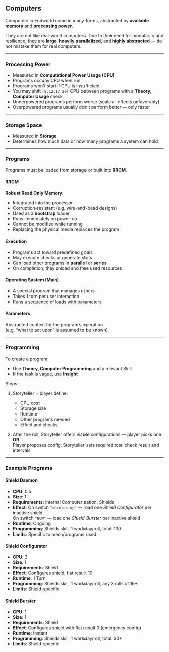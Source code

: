 ## Computers

Computers in Endworld come in many forms, abstracted by **available memory** and **processing power**.

They are not like real-world computers. Due to their need for modularity and resilience, they are **large**, **heavily parallelized**, and **highly abstracted** — do not mistake them for real computers.

---

### Processing Power

- Measured in **Computational Power Usage (CPU)**
- Programs occupy CPU when run
- Programs won't start if CPU is insufficient
- You may shift `[8,12,17,20]` CPU between programs with a **Theory, Computer Usage** check
- Underpowered programs perform worse (scale all effects unfavorably)
- Overpowered programs usually don’t perform better — only faster

---

### Storage Space

- Measured in **Storage**
- Determines how much data or how many programs a system can hold

---

### Programs

Programs must be loaded from storage or built into **RROM**.

#### RROM

**Robust Read Only Memory**:
- Integrated into the processor
- Corruption-resistant (e.g. wire-and-bead designs)
- Used as a **bootstrap** loader
- Runs immediately on power-up
- Cannot be modified while running
- Replacing the physical media replaces the program

#### Execution

- Programs act toward predefined goals
- May execute checks or generate stats
- Can load other programs in **parallel** or **series**
- On completion, they unload and free used resources

#### Operating System (Main)

- A special program that manages others
- Takes 1 turn per user interaction
- Runs a sequence of loads with parameters

#### Parameters

Abstracted context for the program’s operation  
(e.g. “what to act upon” is assumed to be known)

---

### Programming

To create a program:
- Use **Theory, Computer Programming** and a relevant Skill
- If the task is vague, use **Insight**

Steps:
1. Storyteller + player define:
   - CPU cost
   - Storage size
   - Runtime
   - Other programs needed
   - Effect and checks

2. After the roll, Storyteller offers viable configurations — player picks one  
   **OR**  
   Player proposes config; Storyteller sets required total check result and intervals

---

### Example Programs

#### Shield Daemon
- **CPU**: 0.5
- **Size**: 1
- **Requirements**: Internal Computerization, Shields  
- **Effect**: On switch `"shields up"` — load one *Shield Configurator* per inactive shield  
  On switch `"NOW"` — load one *Shield Burster* per inactive shield  
- **Runtime**: Ongoing  
- **Programming**: Shields skill, 1 workday/roll, total: 100  
- **Limits**: Specific to mech/programs used

#### Shield Configurator
- **CPU**: 3  
- **Size**: 1  
- **Requirements**: Shield  
- **Effect**: Configures shield, flat result 10  
- **Runtime**: 1 Turn  
- **Programming**: Shields skill, 1 workday/roll, any 3 rolls of 16+  
- **Limits**: Shield-specific

#### Shield Burster
- **CPU**: 1  
- **Size**: 1  
- **Requirements**: Shield  
- **Effect**: Configures shield with flat result 0 (emergency config)  
- **Runtime**: Instant  
- **Programming**: Shields skill, 1 workday/roll, total: 30+  
- **Limits**: Shield-specific
